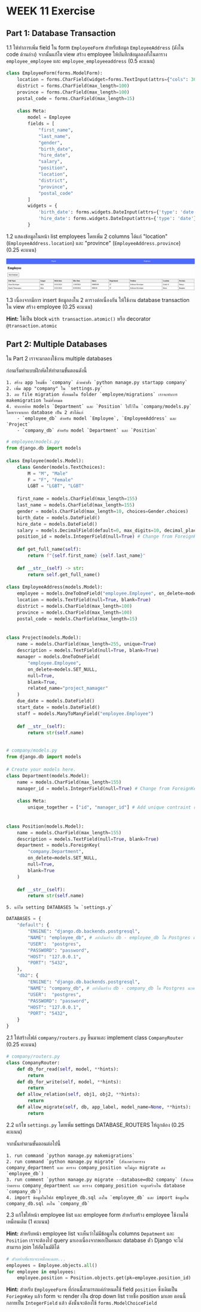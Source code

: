# WEEK 11 Exercise

## Part 1: Database Transaction

1.1 ให้ทำการเพิ่ม field ใน form `EmployeeForm` สำหรับข้อมูล `EmployeeAddress` (ดังใน code ด้านล่าง) จากนั้นแก้ไข view สร้าง employee ให้บันทึกข้อมูลลงทั้งในตาราง `employee_employee` และ `employee_employeeaddress` (0.5 คะแนน)

```python
class EmployeeForm(forms.ModelForm):
    location = forms.CharField(widget=forms.TextInput(attrs={"cols": 30, "rows": 3}))
    district = forms.CharField(max_length=100)
    province = forms.CharField(max_length=100)
    postal_code = forms.CharField(max_length=15)

    class Meta:
        model = Employee
        fields = [
            "first_name", 
            "last_name", 
            "gender", 
            "birth_date", 
            "hire_date", 
            "salary", 
            "position",
            "location",
            "district",
            "province",
            "postal_code"
        ]
        widgets = {
            'birth_date': forms.widgets.DateInput(attrs={'type': 'date'}),
            'hire_date': forms.widgets.DateInput(attrs={'type': 'date'})
        }
```

1.2 แสดงข้อมูลในหน้า list employees โดยเพิ่ม 2 columns ได้แก่ "location" (`EmployeeAddress.location`) และ "province" (`EmployeeAddress.province`) (0.25 คะแนน)

![img1-2](images/img1-2.png)

1.3 เนื่องจากมีการ insert ข้อมูลลงใน 2 ตารางต่อเนื่องกัน ให้ใช้งาน database transaction ใน view สร้าง employee (0.25 คะแนน)

**Hint:** ใช้เป็น block `with transaction.atomic()` หรือ decorator `@transaction.atomic`

## Part 2: Multiple Databases

ใน Part 2 เราจะมาลองใช้งาน multiple databases 

ก่อนเริ่มทำแบบฝึกหัดให้ทำตามขั้นตอนดังนี้

    1. สร้าง app ใหม่ชื่อ `company` ด้วยคำสั่ง `python manage.py startapp company`
    2. เพิ่ม app "company" ใน `settings.py`
    3. ลบ file migration ทั้งหมดใน folder `employee/migrations` เราจะทำการ makemigration ใหม่ทั้งหมด
    4. ทำการย้าย models `Department` และ `Position` ไปไว้ใน `company/models.py` โดยเราจะแยก database เป็น 2 ตัวได้แก่
        - `employee_db` สำหรับ model `Employee`, `EmployeeAddress` และ `Project`
        - `company_db` สำหรับ model `Department` และ `Position`

```python
# employee/models.py
from django.db import models

class Employee(models.Model):
    class Gender(models.TextChoices):
        M = "M", "Male"
        F = "F", "Female"
        LGBT = "LGBT", "LGBT"
        
    first_name = models.CharField(max_length=155)
    last_name = models.CharField(max_length=155)
    gender = models.CharField(max_length=10, choices=Gender.choices)
    birth_date = models.DateField()
    hire_date = models.DateField()
    salary = models.DecimalField(default=0, max_digits=10, decimal_places=2)
    position_id = models.IntegerField(null=True) # Change from ForeignKey to IntegerField
    
    def get_full_name(self):
        return f"{self.first_name} {self.last_name}"
    
    def __str__(self) -> str:
        return self.get_full_name()
    
class EmployeeAddress(models.Model):
    employee = models.OneToOneField("employee.Employee", on_delete=models.PROTECT)
    location = models.TextField(null=True, blank=True)
    district = models.CharField(max_length=100)
    province = models.CharField(max_length=100)
    postal_code = models.CharField(max_length=15)


class Project(models.Model):
    name = models.CharField(max_length=255, unique=True)
    description = models.TextField(null=True, blank=True)
    manager = models.OneToOneField(
        "employee.Employee", 
        on_delete=models.SET_NULL, 
        null=True, 
        blank=True,
        related_name="project_mamager"
    )
    due_date = models.DateField()
    start_date = models.DateField()
    staff = models.ManyToManyField("employee.Employee")
    
    def __str__(self):
        return str(self.name)
    
```

```python
# company/models.py
from django.db import models

# Create your models here.
class Department(models.Model):
    name = models.CharField(max_length=155)
    manager_id = models.IntegerField(null=True) # Change from ForeignKey to IntegerField

    class Meta:
        unique_together = ["id", "manager_id"] # Add unique contraint เพราะต้องการให้ employee 1 คนเป็น manager ได้ department เดียวเท่านั้น
    
    
class Position(models.Model):
    name = models.CharField(max_length=155)
    description = models.TextField(null=True, blank=True)
    department = models.ForeignKey(
        "company.Department",
        on_delete=models.SET_NULL, 
        null=True, 
        blank=True
    )
    
    def __str__(self):
        return str(self.name)
```

    5. แก้ไข setting DATABASES ใน `settings.y`

```python
DATABASES = {
    "default": {
        "ENGINE": "django.db.backends.postgresql",
        "NAME": "employee_db", # อย่าลืมสร้าง db - employee_db ใน Postgres นะครับ
        "USER":  "postgres",
        "PASSWORD": "password",
        "HOST": "127.0.0.1",
        "PORT": "5432",
    },
    "db2": {
        "ENGINE": "django.db.backends.postgresql",
        "NAME": "company_db", # อย่าลืมสร้าง db - company_db ใน Postgres นะครับ
        "USER":  "postgres",
        "PASSWORD": "password",
        "HOST": "127.0.0.1",
        "PORT": "5432",
    }
}
```

2.1 ให้สร้างไฟล์ `company/routers.py` ขึ้นมาและ implement class `CompanyRouter` (0.25 คะแนน)

```python
# company/routers.py
class CompanyRouter:
    def db_for_read(self, model, **hints):
        return
    def db_for_write(self, model, **hints):
        return
    def allow_relation(self, obj1, obj2, **hints):
        return
    def allow_migrate(self, db, app_label, model_name=None, **hints):
        return
```

2.2 แก้ไข `settings.py` โดยเพิ่ม settings DATABASE_ROUTERS ให้ถูกต้อง (0.25 คะแนน)

จากนั้นทำตามขั้นตอนต่อไปนี้

    1. run command `python manage.py makemigrations`
    2. run command `python manage.py migrate` (สังเกตว่าตาราง company_department และ ตาราง company_position จะไม่ถูก migrate ลง `employee_db`)
    3. run comment `python manage.py migrate --database=db2 company` (สังเกตว่าตาราง company_department และ ตาราง company_position จะถูกสร้างใน database `company_db`)
    4. import ข้อมูลในไฟล์ employee_db.sql ลงใน `employee_db` และ import ข้อมูลใน company_db.sql ลงใน `company_db`

2.3 แก้ไขให้หน้า employee list และ employee form สำหรับสร้าง employee ใช้งานได้เหมือนเดิม (1 คะแนน)

**Hint:** สำหรับหน้า employee list จะเห็นว่าไม่มีข้อมูลใน columns `Depatment` และ `Position` เราจะต้องไป query มาเองเนื่องจากพอเป็นคนละ database ตัว Django จะไม่สามารถ join ให้อัตโนมัติได้ 

```python
# ตัวอย่างที่แทบจะเหมือนเฉลย...
employees = Employee.objects.all()
for employee in employees:
    employee.position = Position.objects.get(pk=employee.position_id)
```

**Hint:** สำหรับ `EmployeeForm` ที่ก่อนนี้สามารถแค่กำหนดใช้ field `position` ซึ่งเดิมเป็น `ForiegnKey` แล้ว form จะ render เป็น drop down list รายชื่อ position มาเลย ตอนนี้กลายเป็น `IntegerField` แล้ว ดังนั้นจะต้องใช้ `forms.ModelChoiceField`
